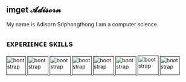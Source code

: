 ## imget 𝓐𝓭𝓲𝓼𝓸𝓻𝓷

My name is Adisorn Sriphongthong
I am a computer science.

## ᴇxᴘᴇʀɪᴇɴᴄᴇ sᴋɪʟʟs

<a href="" target="_blank" rel="noreferrer"> <img src="https://drive.usercontent.google.com/download?id=1LMOZbaN8j5ZDocDED13HKgLadPCjseSa&authuser=0" alt="bootstrap" width="52" height="50"/> </a>
<a href="" target="_blank" rel="noreferrer"> <img src="https://drive.usercontent.google.com/download?id=1y88kw3tvy1weH3YJUN5x3gsYuvtoLcNd&authuser=0" alt="bootstrap" width="55" height="50"/> </a>
<a href="" target="_blank" rel="noreferrer"> <img src="https://drive.usercontent.google.com/download?id=1fsXNGZCXEOAiIZA1fLembij9_xmJZvHu&authuser=0" alt="bootstrap" width="55" height="50"/> </a>
<a href="" target="_blank" rel="noreferrer"> <img src="https://drive.usercontent.google.com/download?id=1jPNwBy6wrcb_E4TjcsajtODHEvEfiorm&authuser=0" alt="bootstrap" width="52" height="50"/> </a>
<a href="" target="_blank" rel="noreferrer"> <img src="https://drive.usercontent.google.com/download?id=1_BDsGOJMkSML36kNckJkZxv6FdJEANiT&authuser=0" alt="bootstrap" width="55" height="50"/> </a>
<a href="" target="_blank" rel="noreferrer"> <img src="https://drive.usercontent.google.com/download?id=1DkubAjxGWjUYRI622DvM6TVDbIH2bsTH&authuser=0" alt="bootstrap" width="55" height="50"/> </a>
<a href="" target="_blank" rel="noreferrer"> <img src="https://drive.usercontent.google.com/download?id=1gZxL3McNwzohokuseZmMfegLdJHY9XaX&authuser=0" alt="bootstrap" width="55" height="52"/> </a>
<a href="" target="_blank" rel="noreferrer"> <img src="https://drive.usercontent.google.com/download?id=1RzvGZdZnIqROptqrgEad0nYissjcoOMh&authuser=0" alt="bootstrap" width="52" height="50"/> </a>




